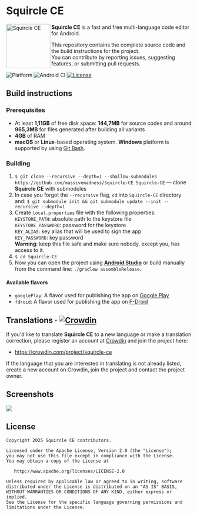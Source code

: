 # Squircle CE

<img src="https://raw.githubusercontent.com/massivemadness/Squircle-CE/develop/.github/images/repository-icon.png" alt="Squircle CE" width="120" align="left">

<b>Squircle CE</b> is a fast and free multi-language code editor for Android.

This repository contains the complete source code and the build instructions for the project.  
You can contribute by reporting issues, suggesting features, or submitting pull requests.

![Platform](https://img.shields.io/badge/Platform-Android-brightgreen.svg?logo=android) ![Android CI](https://github.com/massivemadness/Squircle-CE/workflows/Android%20CI/badge.svg) [![License](https://img.shields.io/badge/License-Apache%202.0-blue.svg)](https://opensource.org/licenses/Apache-2.0)

## Build instructions

### Prerequisites

* At least **1,11GB** of free disk space: **144,7MB** for source codes and around **965,3MB** for
  files generated after building all variants
* **4GB** of RAM
* **macOS** or **Linux**-based operating system. **Windows** platform is supported by
  using [Git Bash](https://gitforwindows.org/).

### Building

1. `$ git clone --recursive --depth=1 --shallow-submodules https://github.com/massivemadness/Squircle-CE Squircle-CE`
   — clone **Squircle CE** with submodules
2. In case you forgot the `--recursive` flag, `cd` into `Squircle-CE` directory
   and: `$ git submodule init && git submodule update --init --recursive --depth=1`
3. Create `local.properties` file with the following properties:  
   `KEYSTORE_PATH`: absolute path to the keystore file  
   `KEYSTORE_PASSWORD`: password for the keystore  
   `KEY_ALIAS`: key alias that will be used to sign the app  
   `KEY_PASSWORD`: key password  
   **Warning**: keep this file safe and make sure nobody, except you, has access to it.
4. `$ cd Squircle-CE`
5. Now you can open the project using **[Android Studio](https://developer.android.com/studio/)** or
   build manually from the command line: `./gradlew assembleRelease`.

#### Available flavors

* `googlePlay`: A flavor used for publishing the app
  on [Google Play](https://play.google.com/store/apps/details?id=com.blacksquircle.ui)
* `fdroid`: A flavor used for publishing the app
  on [F-Droid](https://f-droid.org/packages/com.blacksquircle.ui/)

## Translations &middot; [![Crowdin](https://badges.crowdin.net/squircle-ce/localized.svg)](https://crowdin.com/project/squircle-ce)

If you'd like to translate **Squircle CE** to a new language or make a translation correction,
please register an account at [Crowdin](https://crowdin.com) and join the project here:

* https://crowdin.com/project/squircle-ce

If the language that you are interested in translating is not already listed, create a new account
on Crowdin, join the project and contact the project owner.

## Screenshots

<img src="https://raw.githubusercontent.com/massivemadness/Squircle-CE/master/.github/images/repository-screenshots.png">

## License

```
Copyright 2025 Squircle CE contributors.

Licensed under the Apache License, Version 2.0 (the "License");
you may not use this file except in compliance with the License.
You may obtain a copy of the License at

   http://www.apache.org/licenses/LICENSE-2.0

Unless required by applicable law or agreed to in writing, software
distributed under the License is distributed on an "AS IS" BASIS,
WITHOUT WARRANTIES OR CONDITIONS OF ANY KIND, either express or implied.
See the License for the specific language governing permissions and
limitations under the License.
```
